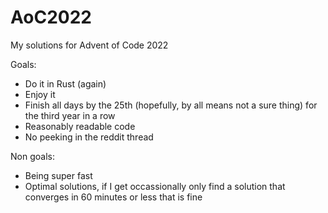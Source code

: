 # AoC2022
My solutions for Advent of Code 2022

Goals:
* Do it in Rust (again)
* Enjoy it
* Finish all days by the 25th (hopefully, by all means not a sure thing) for the third year in a row
* Reasonably readable code
* No peeking in the reddit thread

Non goals:
* Being super fast
* Optimal solutions, if I get occassionally only find a solution that converges in 60 minutes or less that is fine
